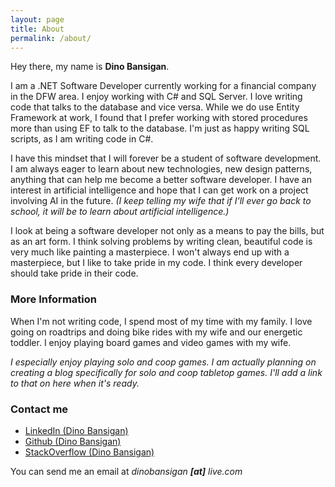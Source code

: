 ```yaml
---
layout: page
title: About
permalink: /about/
---
```


Hey there, my name is **Dino Bansigan**. 

I am a .NET Software Developer currently working for a financial company in the DFW area. I enjoy working with C# and SQL Server. I love  writing code that talks to the database and vice versa. While we do use Entity Framework at work, I found that I prefer working with stored procedures more than using EF to talk to the database. I'm just as happy writing SQL scripts, as I am writing code in C#.

I have this mindset that I will forever be a student of software development. I am always eager to learn about new technologies, new design patterns, anything that can help me become a better software developer. I have an interest in artificial intelligence and hope that I can get work on a project involving AI in the future. *(I keep telling my wife that if I'll ever go back to school, it will be to learn about artificial intelligence.)*

I look at being a software developer not only as a means to pay the bills, but as an art form. I think solving problems by writing clean, beautiful code is very much like painting a masterpiece. I won't always end up with a masterpiece, but I like to take pride in my code. I think every developer should take pride in their code.

### More Information

When I'm not writing code, I spend most of my time with my family. I love going on roadtrips and doing bike rides with my wife and our energetic toddler. I enjoy playing board games and video games with my wife. 

*I especially enjoy playing solo and coop games. I am actually planning on creating a blog specifically for solo and coop tabletop games. I'll add a link to that on here when it's ready.*

### Contact me

- [LinkedIn (Dino Bansigan)](https://www.linkedin.com/in/dinobansigan)
- [Github (Dino Bansigan)](https://github.com/DinoBansigan)
- [StackOverflow (Dino Bansigan)](https://stackoverflow.com/users/5041911/dino-bansigan)

You can send me an email at *dinobansigan **[at]** live.com*
